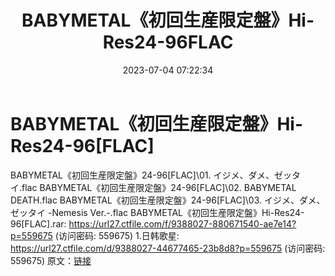 ﻿---
title: BABYMETAL《初回生産限定盤》Hi-Res24-96FLAC
date: 2023-07-04 07:22:34
categories: 古典音乐、新世纪、纯音雅乐
tags: 纯音雅乐
---
# BABYMETAL《初回生産限定盤》Hi-Res24-96[FLAC]

BABYMETAL《初回生産限定盤》24-96[FLAC]\01.
イジメ、ダメ、ゼッタイ.flac
BABYMETAL《初回生産限定盤》24-96[FLAC]\02. BABYMETAL DEATH.flac
BABYMETAL《初回生産限定盤》24-96[FLAC]\03. イジメ、ダメ、ゼッタイ -Nemesis
Ver.-.flac
BABYMETAL《初回生産限定盤》Hi-Res24-96[FLAC].rar: https://url27.ctfile.com/f/9388027-880671540-ae7e14?p=559675
(访问密码: 559675)
1.日韩歌星: https://url27.ctfile.com/d/9388027-44677465-23b8d8?p=559675
(访问密码: 559675)
原文：[链接](https://blog.sina.com.cn/s/blog_1647c7e76010312ju.html)